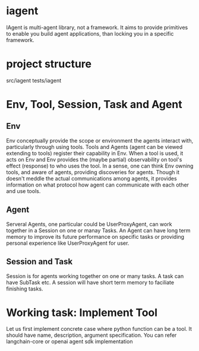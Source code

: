 # iagent
IAgent is multi-agent library, not a framework. It aims to provide primitives to enable you build agent applications, than locking you in a specific framework.

# project structure
src/iagent
tests/iagent

# Env, Tool, Session, Task and Agent
## Env
Env conceptually provide the scope or environment the agents interact with, particularly through using tools. Tools and Agents (agent can be viewed extending to tools) register their capability in Env. When a tool is used, it acts on Env and Env provides the (maybe partial) observability on tool's effect (response) to who uses the tool. In a sense, one can think Env owning tools, and aware of agents, providing discoveries for agents. Though it doesn't meddle the actual communications among agents, it provides information on what protocol how agent can communicate with each other and use tools.

## Agent
Serveral Agents, one particular could be UserProxyAgent, can work together in a Session on one or manay Tasks. An Agent can have long term memory to improve its future performance on specific tasks or providing personal experience like UserProxyAgent for user.

## Session and Task
Session is for agents working together on one or many tasks. A task can have SubTask etc. A session will have short term memory to faciliate finishing tasks.

# Working task: Implement Tool
Let us first implement concrete case where python function can be a tool. It should have name, description, argument specification. You can refer langchain-core or openai agent sdk implementation
